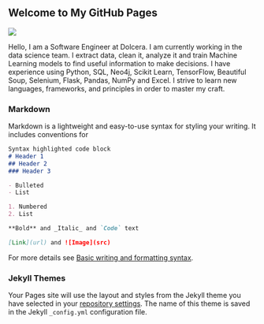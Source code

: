 ## Welcome to My GitHub Pages
![](https://github.com/pritom-hazarika/pritom-hazarika.github.io/blob/main/image/Pritom%20Hazarika.jpg)

Hello, I am a Software Engineer at Dolcera. I am currently working in the data science team. I extract data, clean it, analyze it and train Machine Learning models to find useful information to make decisions. I have experience using Python, SQL, Neo4j, Scikit Learn, TensorFlow, Beautiful Soup, Selenium, Flask, Pandas, NumPy and Excel. I strive to learn new languages, frameworks, and principles in order to master my craft.

### Markdown

Markdown is a lightweight and easy-to-use syntax for styling your writing. It includes conventions for

```markdown
Syntax highlighted code block
# Header 1
## Header 2
### Header 3

- Bulleted
- List

1. Numbered
2. List

**Bold** and _Italic_ and `Code` text

[Link](url) and ![Image](src)
```

For more details see [Basic writing and formatting syntax](https://docs.github.com/en/github/writing-on-github/getting-started-with-writing-and-formatting-on-github/basic-writing-and-formatting-syntax).

### Jekyll Themes

Your Pages site will use the layout and styles from the Jekyll theme you have selected in your [repository settings](https://github.com/pritom-hazarika/pritom-hazarika.github.io/settings/pages). The name of this theme is saved in the Jekyll `_config.yml` configuration file.
